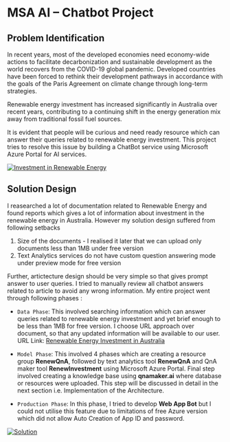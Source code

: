 # MSA AI – Chatbot Project

## Problem Identification

In recent years, most of the developed economies need economy-wide actions to facilitate decarbonization and sustainable development as the world recovers from the COVID-19 global pandemic. Developed countries have been forced to rethink their development pathways in accordance with the goals of the Paris Agreement on climate change through long-term strategies.

Renewable energy investment has increased significantly in Australia over recent years, contributing to a continuing shift in the energy generation mix away from traditional fossil fuel sources.

It is evident that people will be curious and need ready resource which can answer their queries related to renewable energy investment. This project tries to resolve this issue by building a ChatBot service using Microsoft Azure Portal for AI services.

[![Investment in Renewable Energy](https://raw.githubusercontent.com/maheshhase/Microsoft-Azure-Projects/main/ChatBot/Images/image.jpeg "Investment in Renewable Energy")](http://https://raw.githubusercontent.com/maheshhase/Microsoft-Azure-Projects/main/ChatBot/Images/image.jpeg "Investment in Renewable Energy")


## Solution Design

I reasearched a lot of documentation related to Renewable Energy and found reports which gives a lot of information about investment in the renewable energy in Australia. However my solution design suffered from following setbacks
1. Size of the documents - I realised it later that we can upload only documents less than 1MB under free version
2. Text Analytics services do not have custom question answering mode under preview mode for free version

Further, artictecture design should be very simple so that gives prompt answer to user queries. I tried to manually review all chatbot answers related to article to avoid any wrong information.  My entire project went through following phases :

- `Data Phase`: This involved searching information which can answer queries related to renewable energy investment and yet brief enough to be less than 1MB for free version. I choose URL approach over document, so that any updated information will be available to our user.
URL Link: [Renewable Energy Investment in Australia](http://https://www.rba.gov.au/publications/bulletin/2020/mar/renewable-energy-investment-in-australia.html "Renewable Energy Investment in Australia")

- `Model Phase`: This involved 4 phases which are creating a resource group **RenewQnA**, followed by text analytics tool **RenewQnA** and QnA maker tool **RenewInvestment** using Microsoft Azure Portal. Final step involved creating a knowledge base using **qnamaker.ai** where database or resources were uploaded. This step will be discussed in detail in the next section i.e. Implementation of the Architecture.

- `Production Phase`: In this phase, I tried to develop **Web App Bot** but I could not utilise this feature due to limitations of free Azure version which did not allow Auto Creation of App ID and password.

[![Solution](https://raw.githubusercontent.com/maheshhase/Microsoft-Azure-Projects/main/Solution.jpeg "Solution")](https://raw.githubusercontent.com/maheshhase/Microsoft-Azure-Projects/main/Solution.jpeg "Solution")






